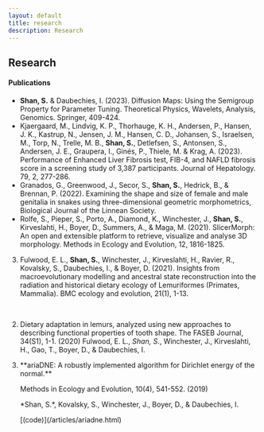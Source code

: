 ```yaml
---
layout: default
title: research
description: Research
---
```

## Research

#### Publications

* **Shan, S.** & Daubechies, I. (2023). Diffusion Maps: Using the Semigroup Property for Parameter Tuning. Theoretical Physics, Wavelets, Analysis, Genomics. Springer, 409-424.
* Kjaergaard, M., Lindvig, K. P., Thorhauge, K. H., Andersen, P., Hansen, J. K., Kastrup, N., Jensen, J. M., Hansen, C. D., Johansen, S., Israelsen, M., Torp, N., Trelle, M. B., **Shan, S.**, Detlefsen, S., Antonsen, S., Andersen, J. E., Graupera, I., Ginés, P., Thiele, M. & Krag, A. (2023). Performance of Enhanced Liver Fibrosis test, FIB-4, and NAFLD fibrosis score in a screening study of 3,387 participants. Journal of Hepatology. 79, 2, 277-286.
* Granados, G., Greenwood, J., Secor, S., **Shan, S.**, Hedrick, B., \& Brennan, P. (2022). Examining the shape and size of female and male genitalia in snakes using three-dimensional geometric morphometrics, Biological Journal of the Linnean Society. 
* Rolfe, S., Pieper, S., Porto, A., Diamond, K., Winchester, J., **Shan, S.**, Kirveslahti, H., Boyer, D., Summers, A., \& Maga, M. (2021). SlicerMorph: An open and extensible platform to retrieve, visualize and analyse 3D morphology. Methods in Ecology and Evolution, 12, 1816-1825.
3. Fulwood, E. L., **Shan, S.**, Winchester, J., Kirveslahti, H., Ravier, R., Kovalsky, S., Daubechies, I., \& Boyer, D. (2021). Insights from macroevolutionary modelling and ancestral state reconstruction into the radiation and historical dietary ecology of Lemuriformes (Primates, Mammalia). BMC ecology and evolution, 21(1), 1-13.
<br />

2. Dietary adaptation in lemurs, analyzed using new approaches to describing functional properties of tooth shape.
   The FASEB Journal, 34(S1), 1-1. (2020)
   Fulwood, E. L., *Shan, S.*, Winchester, J., Kirveslahti, H., Gao, T., Boyer, D., & Daubechies, I.

1. <p>**ariaDNE: A robustly implemented algorithm for Dirichlet energy of the normal.** <p/>
   <p>Methods in Ecology and Evolution, 10(4), 541-552. (2019) <p/>
   <p>*Shan, S.*, Kovalsky, S., Winchester, J., Boyer, D., & Daubechies, I. <p/>
   <p>[(code)](/articles/ariadne.html) <p/>

<br />
<br />
<br />
<br />
<br />

